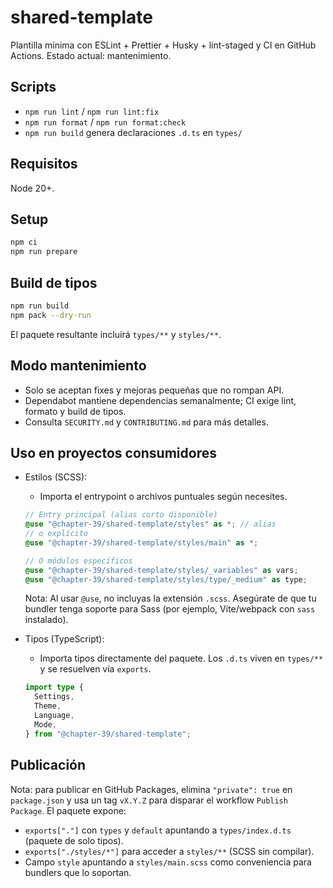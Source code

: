 # shared-template

Plantilla mínima con ESLint + Prettier + Husky + lint-staged y CI en GitHub Actions. Estado actual: mantenimiento.

## Scripts

- `npm run lint` / `npm run lint:fix`
- `npm run format` / `npm run format:check`
- `npm run build` genera declaraciones `.d.ts` en `types/`

## Requisitos

Node 20+.

## Setup

```bash
npm ci
npm run prepare
```

## Build de tipos

```bash
npm run build
npm pack --dry-run
```

El paquete resultante incluirá `types/**` y `styles/**`.

## Modo mantenimiento

- Solo se aceptan fixes y mejoras pequeñas que no rompan API.
- Dependabot mantiene dependencias semanalmente; CI exige lint, formato y build de tipos.
- Consulta `SECURITY.md` y `CONTRIBUTING.md` para más detalles.

## Uso en proyectos consumidores

- Estilos (SCSS):
  - Importa el entrypoint o archivos puntuales según necesites.

  ```scss
  // Entry principal (alias corto disponible)
  @use "@chapter-39/shared-template/styles" as *; // alias
  // o explícito
  @use "@chapter-39/shared-template/styles/main" as *;

  // O módulos específicos
  @use "@chapter-39/shared-template/styles/_variables" as vars;
  @use "@chapter-39/shared-template/styles/type/_medium" as type;
  ```

  Nota: Al usar `@use`, no incluyas la extensión `.scss`. Asegúrate de que tu bundler tenga soporte para Sass (por ejemplo, Vite/webpack con `sass` instalado).

- Tipos (TypeScript):
  - Importa tipos directamente del paquete. Los `.d.ts` viven en `types/**` y se resuelven vía `exports`.

  ```ts
  import type {
    Settings,
    Theme,
    Language,
    Mode,
  } from "@chapter-39/shared-template";
  ```

## Publicación

Nota: para publicar en GitHub Packages, elimina `"private": true` en `package.json` y usa un tag `vX.Y.Z` para disparar el workflow `Publish Package`. El paquete expone:

- `exports["."]` con `types` y `default` apuntando a `types/index.d.ts` (paquete de solo tipos).
- `exports["./styles/*"]` para acceder a `styles/**` (SCSS sin compilar).
- Campo `style` apuntando a `styles/main.scss` como conveniencia para bundlers que lo soportan.
